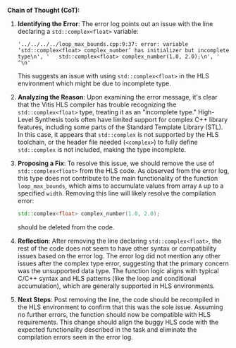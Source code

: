 **Chain of Thought (CoT):**

1. **Identifying the Error**:
   The error log points out an issue with the line declaring a `std::complex<float>` variable:
   ```
   '../../../../loop_max_bounds.cpp:9:37: error: variable ‘std::complex<float> complex_number’ has initializer but incomplete type\n', '   std::complex<float> complex_number(1.0, 2.0);\n', '                                     ^\n'
   ```
   This suggests an issue with using `std::complex<float>` in the HLS environment which might be due to incomplete type.

2. **Analyzing the Reason**:
   Upon examining the error message, it's clear that the Vitis HLS compiler has trouble recognizing the `std::complex<float>` type, treating it as an "incomplete type." High-Level Synthesis tools often have limited support for complex C++ library features, including some parts of the Standard Template Library (STL). In this case, it appears that `std::complex` is not supported by the HLS toolchain, or the header file needed (`<complex>`) to fully define `std::complex` is not included, making the type incomplete.

3. **Proposing a Fix**:
   To resolve this issue, we should remove the use of `std::complex<float>` from the HLS code. As observed from the error log, this type does not contribute to the main functionality of the function `loop_max_bounds`, which aims to accumulate values from array `A` up to a specified `width`. Removing this line will likely resolve the compilation error:
   ```cpp
   std::complex<float> complex_number(1.0, 2.0);
   ```
   should be deleted from the code.

4. **Reflection**:
   After removing the line declaring `std::complex<float>`, the rest of the code does not seem to have other syntax or compatibility issues based on the error log. The error log did not mention any other issues after the complex type error, suggesting that the primary concern was the unsupported data type. The function logic aligns with typical C/C++ syntax and HLS patterns (like the loop and conditional accumulation), which are generally supported in HLS environments.

5. **Next Steps**:
   Post removing the line, the code should be recompiled in the HLS environment to confirm that this was the sole issue. Assuming no further errors, the function should now be compatible with HLS requirements. This change should align the buggy HLS code with the expected functionality described in the task and eliminate the compilation errors seen in the error log.